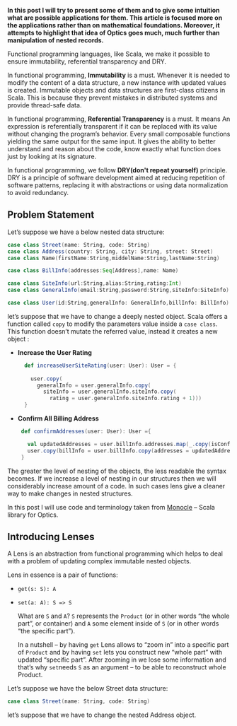 **In this post I will try to present some of them and to give some intuition what are possible applications for them. This article is focused more on the applications rather than on mathematical foundations. Moreover, it attempts to highlight that idea of Optics goes much, much further than manipulation of nested records.**

Functional programming languages, like Scala, we make it possible to ensure immutability, referential transparency and DRY.
 
In functional programming, **Immutability** is a must. Whenever it is needed to modify the content of a data structure, a new instance with updated values is created. Immutable objects and data structures are first-class citizens in Scala. This is because they prevent mistakes in distributed systems and provide thread-safe data.

In functional programming, **Referential Transparency** is a must. It means An expression is referentially transparent if it can be replaced with its value without changing the program’s behavior. Every small composable functions yielding the same output for the same input. It gives the ability to better understand and reason about the code, know exactly what function does just by looking at its signature.

In functional programming, we follow **DRY(don't repeat yourself)** principle. DRY is a principle of software development aimed at reducing repetition of software patterns, replacing it with abstractions or using data normalization to avoid redundancy. 

## Problem Statement
Let’s suppose we have a below nested data structure:
```scala
case class Street(name: String, code: String)
case class Address(country: String, city: String, street: Street)
case class Name(firstName:String,middelName:String,lastName:String)

case class BillInfo(addresses:Seq[Address],name: Name)

case class SiteInfo(url:String,alias:String,rating:Int)
case class GeneralInfo(email:String,password:String,siteInfo:SiteInfo)

case class User(id:String,generalInfo: GeneralInfo,billInfo: BillInfo)

```
let’s suppose that we have to change a deeply nested object. Scala offers a function called `copy` to modify the parameters value inside a `case class`. This function doesn’t mutate the referred value, instead it creates a new object :

 - **Increase the User Rating**

	```scala
	  def increaseUserSiteRating(user: User): User = {
	  
	    user.copy(
	      generalInfo = user.generalInfo.copy(
	        siteInfo = user.generalInfo.siteInfo.copy(
	          rating = user.generalInfo.siteInfo.rating + 1)))
	  }
	```

 - **Confirm All Billing Address**
	 ```scala
	  def confirmAddresses(user: User): User ={

	    val updatedAddresses = user.billInfo.addresses.map(_.copy(isConfirmed = true))
	    user.copy(billInfo = user.billInfo.copy(addresses = updatedAddresses))
	  }
	```

The greater the level of nesting of the objects, the less readable the syntax becomes. If we increase a level of nesting in our structures then we will considerably increase amount of a code. In such cases lens give a cleaner way to make changes in nested structures.

In this post I will use code and terminology taken from [Monocle](https://julien-truffaut.github.io/Monocle/) – Scala library for Optics.

## Introducing Lenses
A Lens is an abstraction from functional programming which helps to deal with a problem of updating complex immutable nested objects.

Lens in essence is a pair of functions:

-   `get(s: S): A`
-   `set(a: A): S => S`

	What are `S` and `A`? `S` represents the `Product` (or in other words “the whole part”, or container) and `A` some element inside of `S` (or in other words “the specific part”).

	In a nutshell – by having `get` Lens allows to “zoom in” into a specific part of `Product` and by having `set` lets you construct new “whole part” with updated “specific part”. After zooming in we lose some information and that’s why `set`needs `S` as an argument – to be able to reconstruct whole Product.

Let’s suppose we have the below Street data structure:
```scala
case class Street(name: String, code: String)
```

let’s suppose that we have to change the nested Address object. 


<!--stackedit_data:
eyJoaXN0b3J5IjpbLTE2NzMyNjA4NTUsMTEyOTc5MDgyNiwxNT
M4MjMzMzI0LC0yMDcwMjMzODY2LDQwMTc5MjkxMSw3MTY1MjAw
ODgsLTM2NjgwNDUwMywtMTcwMDQyODMwMSwxNTEyNDg1MzA4LD
EyNzY4NTYyNiwtMjAyNzE5Nzk4NSwxNDAxNjg2NjYyLC0xMTQw
MTkyNDk3LC01MjMwMjE3ODMsLTI1NDE2MjY1LC0xMjk4Mjk2ND
k2LDQyMTkzMDU4MCwtMjE0NTcwNjE2MiwzODkwMTQxLC0xOTk5
OTU2ODkwXX0=
-->